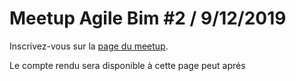 # Meetup Agile Bim \#2 / 9/12/2019

Inscrivez-vous sur la [page du meetup](https://www.meetup.com/fr-FR/collaborative-architecture/events/266167673/).

Le compte rendu sera disponible à cette page peut aprés

